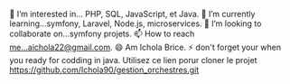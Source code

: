 👀 I’m interested in... PHP, SQL, JavaScript, et Java.
🌱 I’m currently learning...symfony, Laravel, Node.js, microservices.
💞️ I’m looking to collaborate on...symfony projets.
📫 How to reach me...aichola22@gmail.com.
😄 Am Ichola Brice.
⚡ don't forget your when you ready for codding in java.
Utilisez ce lien porur cloner le projet https://github.com/Ichola90/gestion_orchestres.git
